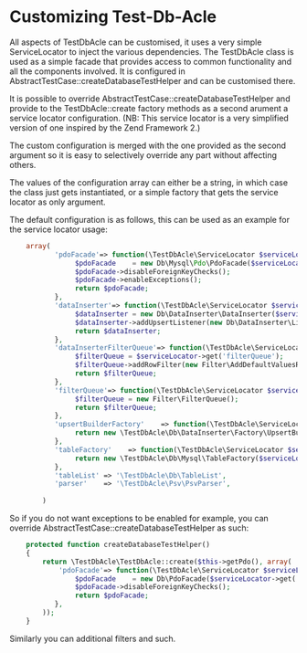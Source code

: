 Customizing Test-Db-Acle
========================

All aspects of TestDbAcle can be customised, it uses a very simple ServiceLocator to inject the various dependencies.
The TestDbAcle class is used as a simple facade that provides access to common functionality and all the components involved.
It is configured in AbstractTestCase::createDatabaseTestHelper and can be customised there.

It is possible to override AbstractTestCase::createDatabaseTestHelper and provide to the TestDbAcle::create factory methods as a second arument a service locator configuration.
(NB: This service locator is a very simplified version of one inspired by the Zend Framework 2.)

The custom configuration is merged with the one provided as the second argument so it is easy to selectively override any part without affecting others.

The values of the configuration array can either be a string, in which case the class just gets instantiated, or a simple factory that gets the service locator
as only argument. 

The default configuration is as follows, this can be used as an example for the service locator usage:

```php
    array(
           'pdoFacade'=> function(\TestDbAcle\ServiceLocator $serviceLocator) {
                $pdoFacade    = new Db\Mysql\Pdo\PdoFacade($serviceLocator->get('pdo'));
                $pdoFacade->disableForeignKeyChecks();
                $pdoFacade->enableExceptions();
                return $pdoFacade;
           },
           'dataInserter'=> function(\TestDbAcle\ServiceLocator $serviceLocator) {
                $dataInserter = new Db\DataInserter\DataInserter($serviceLocator->get('pdoFacade'), $serviceLocator->get('upsertBuilderFactory'));
                $dataInserter->addUpsertListener(new Db\DataInserter\Listeners\MysqlZeroPKListener($serviceLocator->get('pdoFacade'), $serviceLocator->get('tableList')));
                return $dataInserter;
           },
           'dataInserterFilterQueue'=> function(\TestDbAcle\ServiceLocator $serviceLocator) {
                $filterQueue = $serviceLocator->get('filterQueue');
                $filterQueue->addRowFilter(new Filter\AddDefaultValuesRowFilter($serviceLocator->get('tableList')));
                return $filterQueue;
           },
           'filterQueue'=> function(\TestDbAcle\ServiceLocator $serviceLocator) {
                $filterQueue = new Filter\FilterQueue();
                return $filterQueue;
           },
           'upsertBuilderFactory'    => function(\TestDbAcle\ServiceLocator $serviceLocator) {
                return new \TestDbAcle\Db\DataInserter\Factory\UpsertBuilderFactory($serviceLocator->get('pdoFacade'));
           },
           'tableFactory'    => function(\TestDbAcle\ServiceLocator $serviceLocator) {
                return new \TestDbAcle\Db\Mysql\TableFactory($serviceLocator->get('pdoFacade'));
           },
           'tableList' => '\TestDbAcle\Db\TableList',
           'parser'    => '\TestDbAcle\Psv\PsvParser',
                   
        )
```


So if you do not want exceptions to be enabled for example, you can override AbstractTestCase::createDatabaseTestHelper as such:
```php
    protected function createDatabaseTestHelper()
    {
        return \TestDbAcle\TestDbAcle::create($this->getPdo(), array(
            'pdoFacade'=> function(\TestDbAcle\ServiceLocator $serviceLocator) {
                $pdoFacade    = new Db\PdoFacade($serviceLocator->get('pdo'));
                $pdoFacade->disableForeignKeyChecks();
                return $pdoFacade;
           },
        ));
    }
```

Similarly you can additional filters and such.